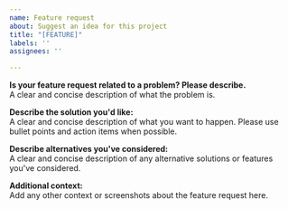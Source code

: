 ```yaml
---
name: Feature request
about: Suggest an idea for this project
title: "[FEATURE]"
labels: ''
assignees: ''

---
```


**Is your feature request related to a problem? Please describe.**\
A clear and concise description of what the problem is.

**Describe the solution you'd like:**\
A clear and concise description of what you want to happen. Please use bullet points and action items when possible.

**Describe alternatives you've considered:**\
A clear and concise description of any alternative solutions or features you've considered.

**Additional context:**\
Add any other context or screenshots about the feature request here.
